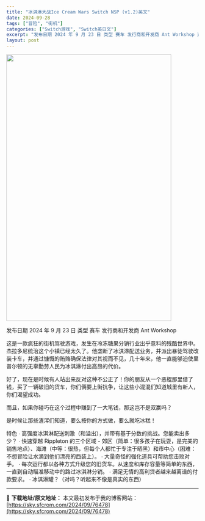 ```yaml
---
title: "冰淇淋大战Ice Cream Wars Switch NSP (v1.2)英文"
date: 2024-09-28
tags: ["冒险", "街机"]
categories: ["Switch游戏", "Switch英日文"]
excerpt: "发布日期 2024 年 9 月 23 日 类型 赛车 发行商和开发商 Ant Workshop 这是一款疯狂的街机驾驶游戏，发生在冷冻糖果分销行业出乎意料的残酷世界中。 杰拉多尼统治这个小镇已经太久了。他垄断了冰淇淋配送业务，并派出暴徒驾驶改装卡车，并通过慷慨的贿赂确保法律对其视而不见，几十年来，他&hellip;"
layout: post
---
```


<img class="aligncenter size-full wp-image-76479" src="https://sky.sfcrom.com/wp-content/uploads/2024/09/2024092811270222.webp" alt="" width="432" height="698" />

发布日期 2024 年 9 月 23 日
类型 赛车
发行商和开发商 Ant Workshop

这是一款疯狂的街机驾驶游戏，发生在冷冻糖果分销行业出乎意料的残酷世界中。
杰拉多尼统治这个小镇已经太久了。他垄断了冰淇淋配送业务，并派出暴徒驾驶改装卡车，并通过慷慨的贿赂确保法律对其视而不见，几十年来，他一直能够迫使里普尔顿的无辜勤劳人民为冰淇淋付出高昂的代价。

好了，现在是时候有人站出来反对这种不公正了！你的朋友从一个恶棍那里借了钱，买了一辆破旧的货车，你们俩要上街抗争，让这些小混混们知道城里有新人，你们渴望成功。

而且，如果你碰巧在这个过程中赚到了一大笔钱，那这岂不是双赢吗？

是时候让那些渣滓们知道，要么按你的方式做，要么就吃冰糕！

特色
∙ 高强度冰淇淋配送刺激（和溢出），并带有基于分数的挑战。您能卖出多少？
∙ 快速穿越 Rippleton 的三个区域 - 郊区（简单：很多孩子在玩耍，是完美的销售地点）、海滩（中等：很热，但每个人都忙于专注于晒黑）和市中心（困难：不想冒险让水滴到他们漂亮的西装上）。
∙ 大量奇怪的强化道具可帮助您击败对手。
∙ 每次运行都以各种方式升级您的旧货车。从速度和库存容量等简单的东西，一直到自动瞄准移动中的路过冰淇淋分销。
∙ 满足无情的高利贷者越来越离谱的付款要求。
∙ 冰淇淋罐？（对吗？听起来不像是真实的东西）

---
📖 **下载地址/原文地址：** 本文最初发布于我的博客网站：[https://sky.sfcrom.com/2024/09/76478](https://sky.sfcrom.com/2024/09/76478)
